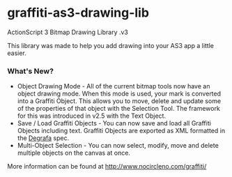 graffiti-as3-drawing-lib
========================

ActionScript 3 Bitmap Drawing Library .v3

This library was made to help you add drawing into your AS3 app a little easier.

<h3>What's New?</h3>

* Object Drawing Mode - All of the current bitmap tools now have an object drawing mode. When this mode is used, your mark is converted into a Graffiti Object. This allows you to move, delete and update some of the properties of that object with the Selection Tool. The framework for this was introduced in v2.5 with the Text Object.</li>
* Save / Load Graffiti Objects - You can now save and load all Graffiti Objects including text. Graffiti Objects are exported as  XML formatted in the <a href="http://www.degrafa.org/">Degrafa</a> spec.</li>
* Multi-Object Selection - You can now select, modify, move and delete multiple objects on the canvas at once.</li>

More information can be found at <http://www.nocircleno.com/graffiti/>

